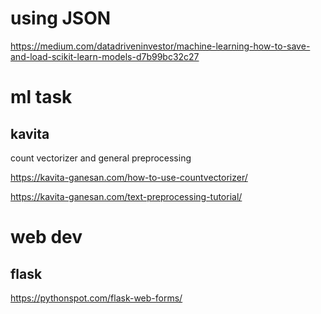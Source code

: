 
# using JSON
https://medium.com/datadriveninvestor/machine-learning-how-to-save-and-load-scikit-learn-models-d7b99bc32c27

# ml task
## kavita
count vectorizer and general preprocessing

https://kavita-ganesan.com/how-to-use-countvectorizer/

https://kavita-ganesan.com/text-preprocessing-tutorial/

# web dev
## flask
https://pythonspot.com/flask-web-forms/
